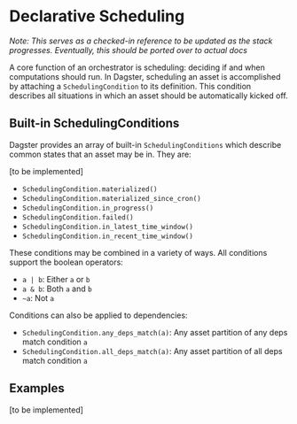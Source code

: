 # Declarative Scheduling

_Note: This serves as a checked-in reference to be updated as the stack progresses. Eventually, this should be ported over to actual docs_

A core function of an orchestrator is scheduling: deciding if and when computations should run. In Dagster, scheduling an asset is accomplished by attaching a `SchedulingCondition` to its definition. This condition describes all situations in which an asset should be automatically kicked off.

## Built-in SchedulingConditions

Dagster provides an array of built-in `SchedulingConditions` which describe common states that an asset may be in. They are:

[to be implemented]

- `SchedulingCondition.materialized()`
- `SchedulingCondition.materialized_since_cron()`
- `SchedulingCondition.in_progress()`
- `SchedulingCondition.failed()`
- `SchedulingCondition.in_latest_time_window()`
- `SchedulingCondition.in_recent_time_window()`

These conditions may be combined in a variety of ways. All conditions support the boolean operators:

- `a | b`: Either `a` or `b`
- `a & b`: Both `a` and `b`
- `~a`: Not `a`

Conditions can also be applied to dependencies:

- `SchedulingCondition.any_deps_match(a)`: Any asset partition of any deps match condition `a`
- `SchedulingCondition.all_deps_match(a)`: Any asset partition of all deps match condition `a`

## Examples

[to be implemented]
